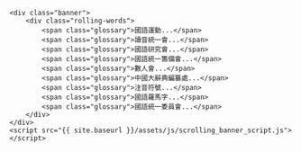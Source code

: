     <div class="banner">
        <div class="rolling-words">
            <span class="glossary">國語運動...</span>
			<span class="glossary">讀音統一會...</span>
			<span class="glossary">國語研究會...</span>
            <span class="glossary">國語統一籌備會...</span>
            <span class="glossary">數人會...</span>
			<span class="glossary">中國大辭典編纂處...</span>
			<span class="glossary">注音符號...</span>
			<span class="glossary">國語羅馬字...</span>
			<span class="glossary">國語統一委員會...</span>
		</div>
	</div>	
    <script src="{{ site.baseurl }}/assets/js/scrolling_banner_script.js"></script>
